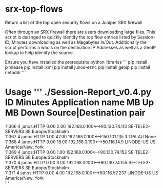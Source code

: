 # srx-top-flows
Return a list of the top open security flows on a Juniper SRX firewall

Often through an SRX firewall there are users downloading large files. This script is deisnged to quickly identify the top flow entries listed by Session-ID, Minutes downloading as well as Megabytes In/Out. Additionally the script performs a whois on the destination IP Addresses as well as a GeoIP lookup to help identify the source. 

Ensure you have installed the prerequisite python libraries 
'''
pip install jxmlease
pip install lxml
pip install junos-eznc 
pip install geoip
pip install netaddr
'''

Usage
'''
./Session-Report_v0.4.py
ID        Minutes   Application name              MB Up     MB Down   Source|Destination pair
=============================================================================================================================================================================
11366     4         junos:HTTP                    0.00      2.00      192.168.0.100<-->90.130.74.113         SE-TELE2-SERVERS              SE   Europe/Stockholm    
11367     4         junos:HTTP                    1.00      47.00     192.168.0.100<-->150.101.135.3         TPA                           AU   None                
11368     4         junos:HTTP                    0.00      18.00     192.168.0.100<-->50.116.14.9           LINODE-US                     US   America/New_York    
11369     4         junos:HTTP                    0.00      1.00      192.168.0.100<-->90.130.74.153         SE-TELE2-SERVERS              SE   Europe/Stockholm    
11370     4         junos:HTTP                    0.00      3.00      192.168.0.100<-->90.130.74.155         SE-TELE2-SERVERS              SE   Europe/Stockholm    
11371     4         junos:HTTP                    0.00      4.00      192.168.0.100<-->50.116.57.237         LINODE-US                     US   America/New_York   
'''
